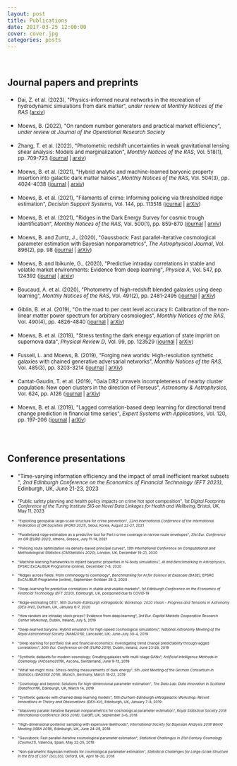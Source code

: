 ```yaml
---
layout: post
title: Publications
date: 2017-03-25 12:00:00
cover: cover.jpg
categories: posts
---
```


<br>

## Journal papers and preprints

* <small>Dai, Z. et al. (2023), "Physics-informed neural networks in the recreation of hydrodynamic simulations from dark matter", _under review at Monthly Notices of the RAS_ ([arxiv](https://arxiv.org/abs/2303.14090))</small>

* <small>Moews, B. (2022), "On random number generators and practical market efficiency", _under review at Journal of the Operational Research Society_</small>

* <small>Zhang, T. et al. (2022), "Photometric redshift uncertainties in weak gravitational lensing shear analysis: Models and marginalization", _Monthly Notices of the RAS_, Vol. 518(1), pp. 709-723 ([journal](https://doi.org/10.1093/mnras/stac3090) | [arxiv](https://arxiv.org/abs/2206.10169))</small>

* <small>Moews, B. et al. (2021), "Hybrid analytic and machine-learned baryonic property insertion into galactic dark matter haloes", _Monthly Notices of the RAS_, Vol. 504(3), pp. 4024-4038 ([journal](https://doi.org/10.1093/mnras/stab1120) | [arxiv](https://arxiv.org/abs/2012.05820))</small>

* <small>Moews, B. et al. (2021), "Filaments of crime: Informing policing via thresholded ridge estimation", _Decision Support Systems_, Vol. 144, pp. 113518 ([journal](https://doi.org/10.1016/j.dss.2021.113518) | [arXiv](https://arxiv.org/abs/1907.03206))</small>

* <small>Moews, B. et al. (2021), "Ridges in the Dark Energy Survey for cosmic trough identification", _Monthly Notices of the RAS_, Vol. 500(1), pp. 859-870 ([journal](https://doi.org/10.1093/mnras/staa3204) | [arxiv](https://arxiv.org/abs/2005.08583))</small>

* <small>Moews, B. and Zuntz, J., (2020), "Gaussbock: Fast parallel-iterative cosmological parameter estimation with Bayesian nonparametrics", _The Astrophysical Journal_, Vol. 896(2), pp. 98 ([journal](https://doi.org/10.3847%2F1538-4357%2Fab93cb) | [arXiv](https://arxiv.org/abs/1905.09800))</small>

* <small>Moews, B. and Ibikunle, G., (2020), "Predictive intraday correlations in stable and volatile market environments: Evidence from deep learning", _Physica A_, Vol. 547, pp. 124392 ([journal](https://doi.org/10.1016/j.physa.2020.124392) | [arxiv](https://arxiv.org/abs/2002.10385))</small>

* <small>Boucaud, A. et al. (2020), "Photometry of high-redshift blended galaxies using deep learning", _Monthly Notices of the RAS_, Vol. 491(2), pp. 2481-2495 ([journal](https://doi.org/10.1093/mnras/stz3056) | [arXiv](https://arxiv.org/abs/1905.01324))</small>

* <small>Giblin, B. et al. (2019), "On the road to per cent level accuracy II: Calibration of the non-linear matter power spectrum for arbitrary cosmologies", _Monthly Notices of the RAS_, Vol. 490(4), pp. 4826-4840 ([journal](https://doi.org/10.1093/mnras/stz2659) | [arXiv](https://arxiv.org/abs/1906.02742))</small>

* <small>Moews, B. et al. (2019), "Stress testing the dark energy equation of state imprint on supernova data", _Physical Review D_, Vol. 99, pp. 123529 ([journal](https://doi.org/10.1103/PhysRevD.99.123529) | [arXiv](https://arxiv.org/abs/1812.09786))</small>

* <small>Fussell, L. and Moews, B. (2019), "Forging new worlds: High-resolution synthetic galaxies with chained generative adversarial networks", _Monthly Notices of the RAS_, Vol. 485(3), pp. 3203-3214 ([journal](https://doi.org/10.1093/mnras/stz602) | [arXiv](https://arxiv.org/abs/1811.03081))</small>

* <small>Cantat-Gaudin, T. et al. (2019), "Gaia DR2 unravels incompleteness of nearby cluster population: New open clusters in the direction of Perseus", _Astronomy & Astrophysics_, Vol. 624, pp. A126 ([journal](https://doi.org/10.1051/0004-6361/201834453) | [arXiv](https://arxiv.org/abs/1810.05494))</small>

* <small>Moews, B. et al. (2019), "Lagged correlation-based deep learning for directional trend change prediction in financial time series", _Expert Systems with Applications_, Vol. 120, pp. 197-206 ([journal](https://doi.org/10.1016/j.eswa.2018.11.027) | [arXiv](https://arxiv.org/abs/1811.11287))</small>

<!--
REMOVE CONFERENCES
-->

<div style="height:25px;font-size:1px;">&nbsp;</div>

## Conference presentations

* <small>"Time-varying information efficiency and the impact of small inefficient market subsets ", _2nd Edinburgh Conference on the Economics of Financial Technology (EFT 2023)_, Edinburgh, UK, June 21-23, 2023

* <small>"Public safety planning and health policy impacts on crime hot spot composition", _1st Digital Footprints Conference of the Turing Institute SIG on Novel Data Linkages for Health and Wellbeing_, Bristol, UK, May 11, 2023 <!--Poster-->

* <small>"Exploiting geospatial large-scale structure for crime prevention", _22nd International Conference of the International Federation of OR Societies (IFORS 2021)_, Seoul, Korea, August 22-27, 2021</small>

* <small>"Parallelized ridge estimation as a predictive tool for Part I crime coverage in narrow route envelopes", _31st Eur. Conference on OR (EURO 2021)_, Athens, Greece, July 11-14, 2021</small>

* <small>"Policing route optimization via density-based principal curves", _13th International Conference on Computational and Methodological Statistics (CMStatistics 2020)_, London, UK, December 19-21, 2020</small>

* <small>"Machine learning frameworks to inpaint baryonic properties in N-body simulations", _AI and Benchmarking in Astrophysics_, EPSRC ExCALIBUR Programme (online), December 7-8, 2020</small>

* <small>"Ridges across fields: From criminology to cosmology", _Benchmarking for AI for Science at Exascale (BASE)_, EPSRC ExCALIBUR Programme (online), September-October 28-2, 2020</small>

* <small>"Deep-learning for predictive correlations in stable and volatile markets", _1st Edinburgh Conference on the Economics of Financial Technology (EFT 2020)_, Edinburgh, UK, postponed due to COVID‑19</small>

* <small>"Ridge-estimating DES", _16th Durham-Edinburgh eXtragalactic Workshop: 2020 Vision - Progress and Tensions in Astronomy (DEX-XVI)_, Durham, UK, January 6-7, 2020</small>

* <small>"How random are intraday stock prices? Evidence from deep learning", _3rd Eur. Capital Markets Cooperative Research Center Workshop_, Dublin, Ireland, July 5, 2019</small>

* <small>"Deep-learned baryons: Hybrid emulators for high-speed cosmological simulations", _National Astronomy Meeting of the Royal Astronomical Society (NAM2019)_, Lancaster, UK, June-July 30-4, 2019</small>

* <small>"Deep learning for portfolio risk and financial economics: Investigating trend change predictability through lagged correlations", _30th Eur. Conference on OR (EURO 2019)_, Dublin, Ireland, June 23-26, 2019</small>

* <small>"Synthetic datasets for modern cosmology: Creating galaxies with multi-stage GANs", _Artificial Intelligence Methods in Cosmology (AICosmo2019)_, Ascona, Switzerland, June 9-12, 2019</small>

* <small>"What we might miss: Stress-testing measurements of dark energy", _5th Joint Meeting of the German Consortium in Statistics (DAGStat 2019)_, Munich, Germany, March 18-22, 2019</small>

* <small>"Cosmology and beyond: Solutions for high-dimensional parameter estimation", _The Data Lab: Data Innovation in Scotland (DataTech19)_, Edinburgh, UK, March 14, 2019</small>

* <small>"Synthetic galaxies with chained deep learning models", _15th Durham-Edinburgh eXtragalactic Workshop: Recent Innovations in Theory and Observations (DEX-XV)_, Edinburgh, UK, January 7-8, 2019</small>

* <small>"Massively parallel iterative Bayesian nonparametrics for cosmological parameter estimation", _Royal Statistical Society 2018 International Conference (RSS 2018)_, Cardiff, UK, September 3-6, 2018</small>

* <small>"High-dimensional posterior sampling with expensive likelihoods", _International Society for Bayesian Analysis 2018 World Meeting (ISBA 2018)_, Edinburgh, UK, June 24-29, 2018</small>

* <small>"Gaussbock: Fast parallel-iterative cosmological parameter estimation", _Statistical Challenges in 21st Century Cosmology (Cosmo21)_, Valencia, Spain, May 22-25, 2018</small> <!--Poster-->

* <small>"Non-parametric Bayesian methods for cosmological parameter estimation", _Statistical Challenges for Large-Scale Structure in the Era of LSST (SCLSS)_, Oxford, UK, April 18-20, 2018</small>

<br>
